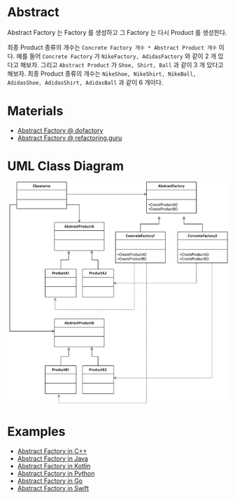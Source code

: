 # Abstract
  
Abstract Factory 는 Factory 를 생성하고 그 Factory 는 다시 Product 를 생성한다.

최종 Product 종류의 개수는 `Concrete Factory 개수 * Abstract Product 개수` 이다.
예를 들어 `Concrete Factory` 가 `NikeFactory, AdidasFactory` 와 같이 2 개 있다고
해보자. 그리고 `Abstract Product` 가 `Shoe, Shirt, Ball` 과 같이 3 개 있다고
해보자. 최종 Product 종류의 개수는 `NikeShoe, NikeShirt, NikeBall, AdidasShoe,
AdidasShirt, AdidasBall` 과 같이 6 개이다.

# Materials

* [Abstract Factory @ dofactory](https://www.dofactory.com/net/abstract-factory-design-pattern)
* [Abstract Factory @ refactoring.guru](https://refactoring.guru/design-patterns/abstract-factory)

# UML Class Diagram

![](abstract_factory.drawio.png)

# Examples

* [Abstract Factory in C++](/cpp/cpp_gof_designpattern.md#abstract-factory)
* [Abstract Factory in Java](/java/java_gof_designpattern.md#abstract-factory)
* [Abstract Factory in Kotlin](/kotlin/kotlin_gof_design_pattern.md#abstract-factory)
* [Abstract Factory in Python](/python/python_gof_designpattern.md#abstract-factory)
* [Abstract Factory in Go](/go/go_gof_design_pattern.md#abstract-factory)
* [Abstract Factory in Swift](/swift/swift_gof_designpattern.md#abstract-factory)
